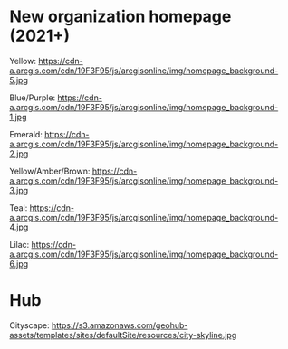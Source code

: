 # New organization homepage (2021+)

Yellow:
https://cdn-a.arcgis.com/cdn/19F3F95/js/arcgisonline/img/homepage_background-5.jpg

Blue/Purple:
https://cdn-a.arcgis.com/cdn/19F3F95/js/arcgisonline/img/homepage_background-1.jpg

Emerald:
https://cdn-a.arcgis.com/cdn/19F3F95/js/arcgisonline/img/homepage_background-2.jpg

Yellow/Amber/Brown:
https://cdn-a.arcgis.com/cdn/19F3F95/js/arcgisonline/img/homepage_background-3.jpg

Teal:
https://cdn-a.arcgis.com/cdn/19F3F95/js/arcgisonline/img/homepage_background-4.jpg

Lilac:
https://cdn-a.arcgis.com/cdn/19F3F95/js/arcgisonline/img/homepage_background-6.jpg 


# Hub
Cityscape: https://s3.amazonaws.com/geohub-assets/templates/sites/defaultSite/resources/city-skyline.jpg
